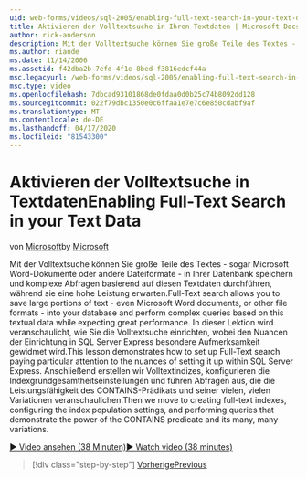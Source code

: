 ```yaml
---
uid: web-forms/videos/sql-2005/enabling-full-text-search-in-your-text-data
title: Aktivieren der Volltextsuche in Ihren Textdaten | Microsoft Docs
author: rick-anderson
description: Mit der Volltextsuche können Sie große Teile des Textes - sogar Microsoft Word-Dokumente oder andere Dateiformate - in Ihrer Datenbank speichern und komplexe...
ms.author: riande
ms.date: 11/14/2006
ms.assetid: f42dba2b-7efd-4f1e-8bed-f3816edcf44a
msc.legacyurl: /web-forms/videos/sql-2005/enabling-full-text-search-in-your-text-data
msc.type: video
ms.openlocfilehash: 7dbcad93101868de0fdaa0d0b25c74b8092dd128
ms.sourcegitcommit: 022f79dbc1350e0c6ffaa1e7e7c6e850cdabf9af
ms.translationtype: MT
ms.contentlocale: de-DE
ms.lasthandoff: 04/17/2020
ms.locfileid: "81543300"
---
```

# <a name="enabling-full-text-search-in-your-text-data"></a><span data-ttu-id="987f1-103">Aktivieren der Volltextsuche in Textdaten</span><span class="sxs-lookup"><span data-stu-id="987f1-103">Enabling Full-Text Search in your Text Data</span></span>

<span data-ttu-id="987f1-104">von [Microsoft](https://github.com/microsoft)</span><span class="sxs-lookup"><span data-stu-id="987f1-104">by [Microsoft](https://github.com/microsoft)</span></span>

<span data-ttu-id="987f1-105">Mit der Volltextsuche können Sie große Teile des Textes - sogar Microsoft Word-Dokumente oder andere Dateiformate - in Ihrer Datenbank speichern und komplexe Abfragen basierend auf diesen Textdaten durchführen, während sie eine hohe Leistung erwarten.</span><span class="sxs-lookup"><span data-stu-id="987f1-105">Full-Text search allows you to save large portions of text - even Microsoft Word documents, or other file formats - into your database and perform complex queries based on this textual data while expecting great performance.</span></span> <span data-ttu-id="987f1-106">In dieser Lektion wird veranschaulicht, wie Sie die Volltextsuche einrichten, wobei den Nuancen der Einrichtung in SQL Server Express besondere Aufmerksamkeit gewidmet wird.</span><span class="sxs-lookup"><span data-stu-id="987f1-106">This lesson demonstrates how to set up Full-Text search paying particular attention to the nuances of setting it up within SQL Server Express.</span></span> <span data-ttu-id="987f1-107">Anschließend erstellen wir Volltextindizes, konfigurieren die Indexgrundgesamtheitseinstellungen und führen Abfragen aus, die die Leistungsfähigkeit des CONTAINS-Prädikats und seiner vielen, vielen Variationen veranschaulichen.</span><span class="sxs-lookup"><span data-stu-id="987f1-107">Then we move to creating full-text indexes, configuring the index population settings, and performing queries that demonstrate the power of the CONTAINS predicate and its many, many variations.</span></span>

[<span data-ttu-id="987f1-108">&#9654; Video ansehen (38 Minuten)</span><span class="sxs-lookup"><span data-stu-id="987f1-108">&#9654; Watch video (38 minutes)</span></span>](https://channel9.msdn.com/Blogs/ASP-NET-Site-Videos/enabling-full-text-search-in-your-text-data)

> [!div class="step-by-step"]
> [<span data-ttu-id="987f1-109">Vorherige</span><span class="sxs-lookup"><span data-stu-id="987f1-109">Previous</span></span>](creating-and-using-stored-procedures.md)
